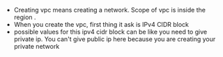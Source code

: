 
- Creating vpc means creating a network. Scope of vpc is inside the region . 
- When you create the vpc, first thing it ask is IPv4 CIDR block
- possible values for this ipv4 cidr block can be like you need to give private ip. You can't give public ip here because you are creating your private network 